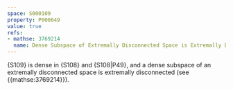 ```yaml
---
space: S000109
property: P000049
value: true
refs:
- mathse: 3769214
  name: Dense Subspace of Extremally Disconnected Space is Extremally Disconnected
---
```


{S109} is dense in {S108} and {S108|P49}, and a dense subspace of an extremally disconnected space is extremally disconnected (see {{mathse:3769214}}).
